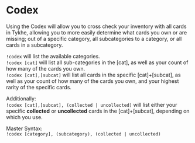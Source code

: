# Codex

Using the Codex will allow you to cross check your inventory with all cards in Tykhe, allowing you to more easily determine what cards you own or are missing; out of a specific category, all subcategories to a category, or all cards in a subcategory.

`!codex` will list the available categories.  
`!codex [cat]` will list all sub-categories in the [cat], as well as your count of how many of the cards you own.  
`!codex [cat],[subcat]` will list all cards in the specific [cat]+[subcat], as well as your count of how many of the cards you own, and your highest rarity of the specific cards.

Additionally:  
`!codex [cat],[subcat], (collected | uncollected)` will list either your specific **collected** or **uncollected** cards in the [cat]+[subcat], depending on which you use.

Master Syntax:  
`!codex [category], (subcategory), (collected | uncollected)`